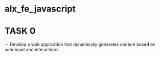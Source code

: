 # alx_fe_javascript

# TASK 0

-- Develop a web application that dynamically generates content based on user input and interactions. 